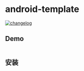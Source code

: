 # android-template

[![changelog][changelog-image]][changelog-url]

## Demo

```
```
## 安装

```
```


<!--  以下内容无视  -->
[changelog-image]: https://img.shields.io/badge/changelog-md-blue.svg
[changelog-url]: CHANGELOG.md
